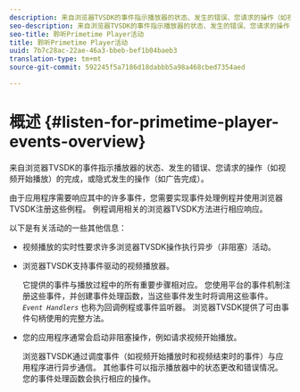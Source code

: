 ```yaml
---
description: 来自浏览器TVSDK的事件指示播放器的状态、发生的错误、您请求的操作（如视频开始播放）的完成，或隐式发生的操作（如广告完成）。
seo-description: 来自浏览器TVSDK的事件指示播放器的状态、发生的错误、您请求的操作（如视频开始播放）的完成，或隐式发生的操作（如广告完成）。
seo-title: 聆听Primetime Player活动
title: 聆听Primetime Player活动
uuid: 7b7c28ac-22ae-46a3-bbeb-bef1b04baeb3
translation-type: tm+mt
source-git-commit: 592245f5a7186d18dabbb5a98a468cbed7354aed

---
```



# 概述 {#listen-for-primetime-player-events-overview}

来自浏览器TVSDK的事件指示播放器的状态、发生的错误、您请求的操作（如视频开始播放）的完成，或隐式发生的操作（如广告完成）。

由于应用程序需要响应其中的许多事件，您需要实现事件处理例程并使用浏览器TVSDK注册这些例程。 例程调用相关的浏览器TVSDK方法进行相应响应。

以下是有关活动的一些其他信息：

* 视频播放的实时性要求许多浏览器TVSDK操作执行异步（非阻塞）活动。
* 浏览器TVSDK支持事件驱动的视频播放器。

   它提供的事件与播放过程中的所有重要步骤相对应。 您使用平台的事件机制注册这些事件，并创建事件处理函数，当这些事件发生时将调用这些事件。 *`Event Handlers`* 也称为回调例程或事件监听器。 浏览器TVSDK提供了可由事件句柄使用的完整方法。
* 您的应用程序通常会启动非阻塞操作，例如请求视频开始播放。

   浏览器TVSDK通过调度事件（如视频开始播放时和视频结束时的事件）与应用程序进行异步通信。 其他事件可以指示播放器中的状态更改和错误情况。 您的事件处理函数会执行相应的操作。

